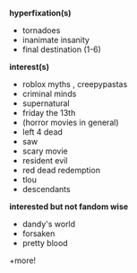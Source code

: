 **hyperfixation(s)**
- tornadoes
- inanimate insanity
- final destination (1-6)

**interest(s)**
- roblox myths , creepypastas
- criminal minds
- supernatural
- friday the 13th
- (horror movies in general)
- left 4 dead
- saw
- scary movie
- resident evil
- red dead redemption
- tlou
- descendants

**interested but not fandom wise**
- dandy's world
- forsaken
- pretty blood

+more!
